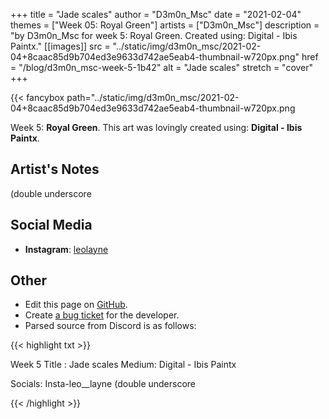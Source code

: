 +++
title =       "Jade scales"
author =      "D3m0n_Msc"
date =        "2021-02-04"
themes =      ["Week 05: Royal Green"]
artists =     ["D3m0n_Msc"]
description = "by D3m0n_Msc for week 5: Royal Green. Created using: Digital - Ibis Paintx."
[[images]]
              src = "../static/img/d3m0n_msc/2021-02-04+8caac85d9b704ed3e9633d742ae5eab4-thumbnail-w720px.png"
              href = "/blog/d3m0n_msc-week-5-1b42"
              alt = "Jade scales"
              stretch = "cover"
+++


{{< fancybox path="../static/img/d3m0n_msc/2021-02-04+8caac85d9b704ed3e9633d742ae5eab4-thumbnail-w720px.png

Week 5: **Royal Green**. This art was lovingly created using: **Digital - Ibis Paintx**.

## Artist's Notes

(double underscore

## Social Media

- **Instagram**: <a href='https://instagram.com/leolayne' target='_blank'>leolayne</a>

## Other

- Edit this page on [GitHub](https://github.com/teaminkling/web-refresh/edit/main/content/blog/d3m0n_msc-week-5-1b42.md).
- Create [a bug ticket](https://github.com/teaminkling/web-refresh/issues/new?assignees=&labels=bug&template=problem-report.md&title=) for the developer.
- Parsed source from Discord is as follows:

{{< highlight txt >}}

Week 5
Title : Jade scales
Medium: Digital - Ibis Paintx

Socials: Insta-leo__layne (double underscore

{{< /highlight >}}